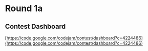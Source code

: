 Round 1a
========

## Contest Dashboard
[https://code.google.com/codejam/contest/dashboard?c=4224486](https://code.google.com/codejam/contest/dashboard?c=4224486)